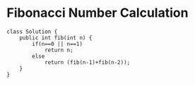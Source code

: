 # Fibonacci Number Calculation
```
class Solution {
    public int fib(int n) {
        if(n==0 || n==1)
            return n;
        else
            return (fib(n-1)+fib(n-2));
    }
}
```